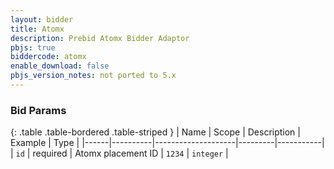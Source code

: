 ```yaml
---
layout: bidder
title: Atomx
description: Prebid Atomx Bidder Adaptor
pbjs: true
biddercode: atomx
enable_download: false
pbjs_version_notes: not ported to 5.x
---
```


### Bid Params

{: .table .table-bordered .table-striped }
| Name | Scope    | Description        | Example | Type      |
|------|----------|--------------------|---------|-----------|
| `id` | required | Atomx placement ID | `1234`  | `integer` |
